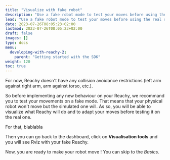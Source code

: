 ```yaml
---
title: "Visualize with fake robot"
description: "Use a fake robot mode to test your moves before using the real robot"
lead: "Use a fake robot mode to test your moves before using the real robot"
date: 2023-07-26T08:05:23+02:00
lastmod: 2023-07-26T08:05:23+02:00
draft: false
images: []
type: docs
menu:
  developing-with-reachy-2:
    parent: "Getting started with the SDK"
weight: 120
toc: true
---
```


For now, Reachy doesn't have any collision avoidance restrictions (left arm against right arm, arm against torso, etc.).

So before implementing any new behaviour on your Reachy, we recommand you to test your movements on a fake mode. That means that your physical robot won't move but the simulated one will.  As so, you will be able to visualize what Reachy will do and to adapt your moves before testing it on the real one. 

For that, blablabla


Then you can go back to the dashboard, click on **Visualisation tools** and you will see Rviz with your fake Reachy. 


Now, you are ready to make your robot move ! You can skip to the *Basics*.